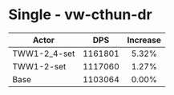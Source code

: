# Single - vw-cthun-dr
| Actor | DPS | Increase |
|---|:---:|:---:|
|TWW1-2_4-set|1161801|5.32%|
|TWW1-2-set|1117060|1.27%|
|Base|1103064|0.00%|
